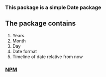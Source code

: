 ### This package is a simple Date package

## The package contains
 1. Years
 2. Month
 3. Day
 4. Date format
 5. Timeline of date relative from now
 
### [NPM](https://www.npmjs.com/package/redidate)
